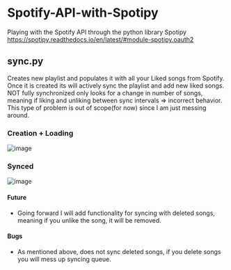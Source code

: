 # Spotify-API-with-Spotipy
Playing with the Spotify API through the python library Spotipy 
https://spotipy.readthedocs.io/en/latest/#module-spotipy.oauth2

## sync.py
Creates new playlist and populates it with all your Liked songs from Spotify.
Once it is created its will actively sync the playlist and add new liked songs.
NOT fully synchronized only looks for a change in number of songs, meaning if 
liking and unliking between sync intervals => incorrect behavior.
This type of problem is out of scope(for now) since I am just messing around.

### Creation + Loading
![image](https://user-images.githubusercontent.com/79882639/204071289-e9669543-76e6-417c-861b-dc27556abe0e.png)

### Synced
![image](https://user-images.githubusercontent.com/79882639/204071297-cf6ef301-0dae-4120-a7ee-d819336ce045.png)

#### Future
* Going forward I will add functionality for syncing with deleted songs, meaning if you unlike the song, it will be removed. 

#### Bugs
* As mentioned above, does not sync deleted songs, if you delete songs you will mess up syncing queue.
